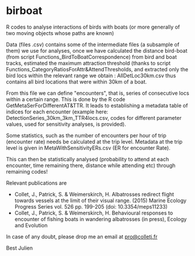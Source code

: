 # birboat
R codes to analyse interactions of birds with boats (or more generally of two moving objects whose paths are known)

Data (files .csv) contains some of the intermediate files (a subsample of them) we use for analyses, once we have calculated the distance bird-boat (from script Functions_BirdToBoatCorrespondence) from bird and boat tracks,
estimated the maximum attraction threshold (thanks to script Functions_CategoryRatiosForAttr&AttendThresholds, and extracted only the bird locs within the relevant range we obtain : AllDetLoc30km.csv thus contains all bird locations that were within 30km of a boat.

From this file we can define "encounters", that is, series of consecutive locs within a certain range. This is done by the R code GetMetaSerForDifferentAT&TTR. It leads to establishing a metadata table of indices for each encounter (example here: DetectionSeries_30km_3km_TTR4locs.csv, codes for different parameter values, used for sensitivity analyses, is provided).

Some statistics, such as the number of encounters per hour of trip (encounter rate) needs be calculated at the trip level. Metadata at the trip level is given in MetaWithSensitivityERs.csv (ER for encounter Rate).

This can then be statistically analysed (probability to attend at each encounter, time remaining there, distance while attending etc) through remaining codes!

Relevant publications are 
  - Collet, J., Patrick, S. & Weimerskirch, H. Albatrosses redirect flight towards vessels at the limit of their visual range. (2015) Marine Ecology Progress Series vol. 526 pp. 199-205 (doi: 10.3354/meps11233)
  - Collet, J., Patrick, S. & Weimerskirch, H. Behavioural responses to encounter of fishing boats in wandering albatrosses
 (in press), Ecology and Evolution

In case of any doubt, please drop me an email at pro@colletj.fr

Best
Julien

